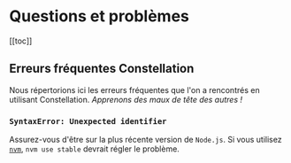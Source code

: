 # Questions et problèmes

[[toc]]

## Erreurs fréquentes Constellation
Nous répertorions ici les erreurs fréquentes que l'on a rencontrés en utilisant Constellation. *Apprenons des maux de tête des autres !*

### `SyntaxError: Unexpected identifier`
Assurez-vous d'être sur la plus récente version de `Node.js`. Si vous utilisez [`nvm`](https://github.com/nvm-sh/nvm), `nvm use stable` devrait régler le problème.
